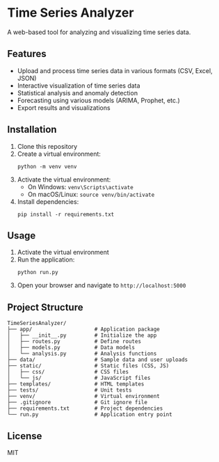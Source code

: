 # Time Series Analyzer

A web-based tool for analyzing and visualizing time series data.

## Features

- Upload and process time series data in various formats (CSV, Excel, JSON)
- Interactive visualization of time series data
- Statistical analysis and anomaly detection
- Forecasting using various models (ARIMA, Prophet, etc.)
- Export results and visualizations

## Installation

1. Clone this repository
2. Create a virtual environment:
   ```
   python -m venv venv
   ```
3. Activate the virtual environment:
   - On Windows: `venv\Scripts\activate`
   - On macOS/Linux: `source venv/bin/activate`
4. Install dependencies:
   ```
   pip install -r requirements.txt
   ```

## Usage

1. Activate the virtual environment
2. Run the application:
   ```
   python run.py
   ```
3. Open your browser and navigate to `http://localhost:5000`

## Project Structure

```
TimeSeriesAnalyzer/
├── app/                    # Application package
│   ├── __init__.py         # Initialize the app
│   ├── routes.py           # Define routes
│   ├── models.py           # Data models
│   └── analysis.py         # Analysis functions
├── data/                   # Sample data and user uploads
├── static/                 # Static files (CSS, JS)
│   ├── css/                # CSS files
│   └── js/                 # JavaScript files
├── templates/              # HTML templates
├── tests/                  # Unit tests
├── venv/                   # Virtual environment
├── .gitignore              # Git ignore file
├── requirements.txt        # Project dependencies
└── run.py                  # Application entry point
```

## License

MIT
